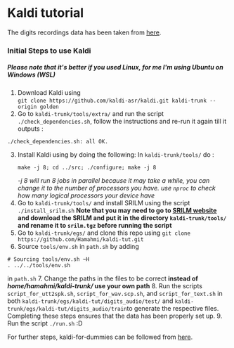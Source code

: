 # Kaldi tutorial

The digits recordings data has been taken from [here](https://github.com/Jakobovski/free-spoken-digit-dataset/tree/master/recordings).

### Initial Steps to use Kaldi
##### Please note that it's better if you used Linux, for me I'm using Ubuntu on Windows (WSL)
1. Download Kaldi using  
`
git clone https://github.com/kaldi-asr/kaldi.git kaldi-trunk --origin golden
`
2. Go to `kaldi-trunk/tools/extra/` and run the script `./check_dependencies.sh`, follow the instructions and re-run it again till it outputs :  
```
./check_dependencies.sh: all OK.  
```
3. Install Kaldi using by doing the following: 
    In `kaldi-trunk/tools/` do : 
    ```
    make -j 8; cd ../src; ./configure; make -j 8
    ```
    _-j 8 will run 8 jobs in parallel because it may take a while, you can change it to the number of processors you have. use ``` nproc ``` to check how many logical processors your device have_
4. Go to `kaldi-trunk/tools/` and install SRILM using the script `./install_srilm.sh` **Note that you may need to go to [SRILM website](http://www.speech.sri.com/projects/srilm/download.html) and download the SRILM and put it in the directory `kaldi-trunk/tools/` and rename it to `srilm.tgz` before running the script**
5. Go to `kaldi-trunk/egs/` and clone this repo using
`git clone https://github.com/Hamahmi/kaldi-tut.git`
6. Source `tools/env.sh` in `path.sh` by adding 
```
# Sourcing tools/env.sh ~H
. ../../tools/env.sh
```
in `path.sh`
7. Change the paths in the files to be correct **instead of _home/hamahmi/kaldi-trunk/_ use your own path**
8. Run the scripts `script_for_utt2spk.sh`, `script_for_wav.scp.sh`, and `script_for_text.sh` in both `kaldi-trunk/egs/kaldi-tut/digits_audio/test/` and `kaldi-trunk/egs/kaldi-tut/digits_audio/train`to generate the respective files.
Completing these steps ensures that the data has been properly set up.
9. Run the script `./run.sh` :D 

For further steps, kaldi-for-dummies can be followed from [here](http://kaldi-asr.org/doc/kaldi_for_dummies.html).